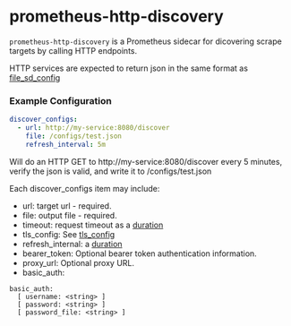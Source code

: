 # prometheus-http-discovery

`prometheus-http-discovery` is a Prometheus sidecar for dicovering scrape targets
by calling HTTP endpoints.

HTTP services are expected to return json in the same format as [file_sd_config](https://prometheus.io/docs/prometheus/latest/configuration/configuration/#file_sd_config)

### Example Configuration

```yaml
discover_configs:
  - url: http://my-service:8080/discover
    file: /configs/test.json
    refresh_interval: 5m
```

Will do an HTTP GET to http://my-service:8080/discover every 5 minutes, verify the json is valid, and write it to /configs/test.json

Each discover_configs item may include:

- url: target url - required.
- file: output file - required.
- timeout: request timeout as a [duration](https://prometheus.io/docs/prometheus/latest/configuration/configuration/#duration)
- tls_config: See [tls_config](https://prometheus.io/docs/prometheus/latest/configuration/configuration/#tls_config)
- refresh_internal: a [duration](https://prometheus.io/docs/prometheus/latest/configuration/configuration/#duration)
- bearer_token: Optional bearer token authentication information.
- proxy_url: Optional proxy URL.
- basic_auth:
```
basic_auth:
  [ username: <string> ]
  [ password: <string> ]
  [ password_file: <string> ]
```
